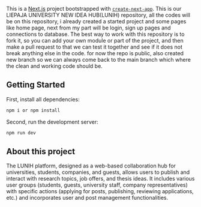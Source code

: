 This is a [Next.js](https://nextjs.org) project bootstrapped with [`create-next-app`](https://nextjs.org/docs/app/api-reference/cli/create-next-app).
This is our LIEPAJA UNIVERSITY NEW IDEA HUB(LUNIH) repository, all the codes will be on this repository, i already created a started project and some pages
like home page, next from my part will be login, sign up pages and connections to database.
The best way to work with this repository is to fork it, so you can add your own module or part of the project, and then make a pull request to that we can test it together and see if it does not break anything else in the code.
for now the repo is public, also created new branch so we can always come back to the main branch which where the clean and working code should be.
## Getting Started
First, install all dependencies:

```bash
npm i or npm install
```

Second, run the development server:

```bash
npm run dev
```

## About this project

The LUNIH platform, designed as a web-based collaboration hub for universities, students, companies, and guests, allows users to publish and interact with research topics, job offers, and thesis ideas. It includes various user groups (students, guests, university staff, company representatives) with specific actions (applying for posts, publishing, reviewing applications, etc.) and incorporates user and post management functionalities.

